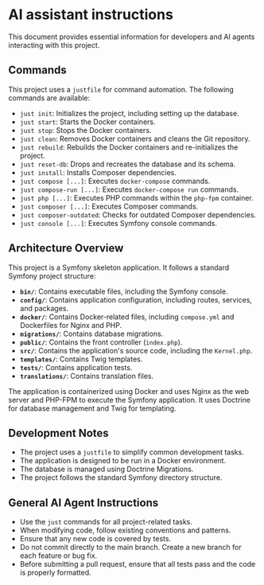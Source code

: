 # AI assistant instructions

This document provides essential information for developers and AI agents interacting with this project.

## Commands

This project uses a `justfile` for command automation. The following commands are available:

*   `just init`: Initializes the project, including setting up the database.
*   `just start`: Starts the Docker containers.
*   `just stop`: Stops the Docker containers.
*   `just clean`: Removes Docker containers and cleans the Git repository.
*   `just rebuild`: Rebuilds the Docker containers and re-initializes the project.
*   `just reset-db`: Drops and recreates the database and its schema.
*   `just install`: Installs Composer dependencies.
*   `just compose [...]`: Executes `docker-compose` commands.
*   `just compose-run [...]`: Executes `docker-compose run` commands.
*   `just php [...]`: Executes PHP commands within the `php-fpm` container.
*   `just composer [...]`: Executes Composer commands.
*   `just composer-outdated`: Checks for outdated Composer dependencies.
*   `just console [...]`: Executes Symfony console commands.

## Architecture Overview

This project is a Symfony skeleton application. It follows a standard Symfony project structure:

*   **`bin/`**: Contains executable files, including the Symfony console.
*   **`config/`**: Contains application configuration, including routes, services, and packages.
*   **`docker/`**: Contains Docker-related files, including `compose.yml` and Dockerfiles for Nginx and PHP.
*   **`migrations/`**: Contains database migrations.
*   **`public/`**: Contains the front controller (`index.php`).
*   **`src/`**: Contains the application's source code, including the `Kernel.php`.
*   **`templates/`**: Contains Twig templates.
*   **`tests/`**: Contains application tests.
*   **`translations/`**: Contains translation files.

The application is containerized using Docker and uses Nginx as the web server and PHP-FPM to execute the Symfony application. It uses Doctrine for database management and Twig for templating.

## Development Notes

*   The project uses a `justfile` to simplify common development tasks.
*   The application is designed to be run in a Docker environment.
*   The database is managed using Doctrine Migrations.
*   The project follows the standard Symfony directory structure.

## General AI Agent Instructions

*   Use the `just` commands for all project-related tasks.
*   When modifying code, follow existing conventions and patterns.
*   Ensure that any new code is covered by tests.
*   Do not commit directly to the main branch. Create a new branch for each feature or bug fix.
*   Before submitting a pull request, ensure that all tests pass and the code is properly formatted.
